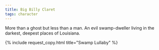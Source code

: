 ```yaml
---
title: Big Billy Claret
tags: character
---
```


More than a ghost but less than a man. An evil swamp-dweller living in the darkest, deepest places of Louisiana.

{% include request_copy.html title="Swamp Lullaby" %}
